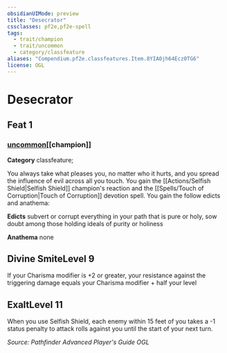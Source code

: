 ```yaml
---
obsidianUIMode: preview
title: "Desecrator"
cssclasses: pf2e,pf2e-spell
tags:
  - trait/champion
  - trait/uncommon
  - category/classfeature
aliases: "Compendium.pf2e.classfeatures.Item.8YIA0jh64Ecz0TG6"
license: OGL
---
```

# Desecrator
## Feat 1
### [uncommon](uncommon "Uncommon Rarity Trait")[[champion]]

**Category** classfeature; 




You always take what pleases you, no matter who it hurts, and you spread the influence of evil across all you touch. You gain the [[Actions/Selfish Shield|Selfish Shield]] champion's reaction and the [[Spells/Touch of Corruption|Touch of Corruption]] devotion spell. You gain the follow edicts and anathema:

**Edicts** subvert or corrupt everything in your path that is pure or holy, sow doubt among those holding ideals of purity or holiness

**Anathema** none

## Divine SmiteLevel 9

If your Charisma modifier is +2 or greater, your resistance against the triggering damage equals your Charisma modifier + half your level

## ExaltLevel 11

When you use Selfish Shield, each enemy within 15 feet of you takes a -1 status penalty to attack rolls against you until the start of your next turn.

*Source: Pathfinder Advanced Player's Guide*
*OGL*
